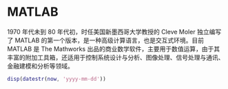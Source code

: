 # MATLAB

1970 年代未到 80 年代初，时任美国新墨西哥大学教授的 Cleve Moler 独立编写了 MATLAB 的第一个版本，是一种高级计算语言，也是交互式环境。目前 MATLAB 是 The Mathworks 出品的商业数学软件，主要用于数值运算，由于其丰富的附加工具箱，还适用于控制系统设计与分析、图像处理、信号处理与通讯、金融建模和分析等领域。

```matlab
disp(datestr(now, 'yyyy-mm-dd'))
```
